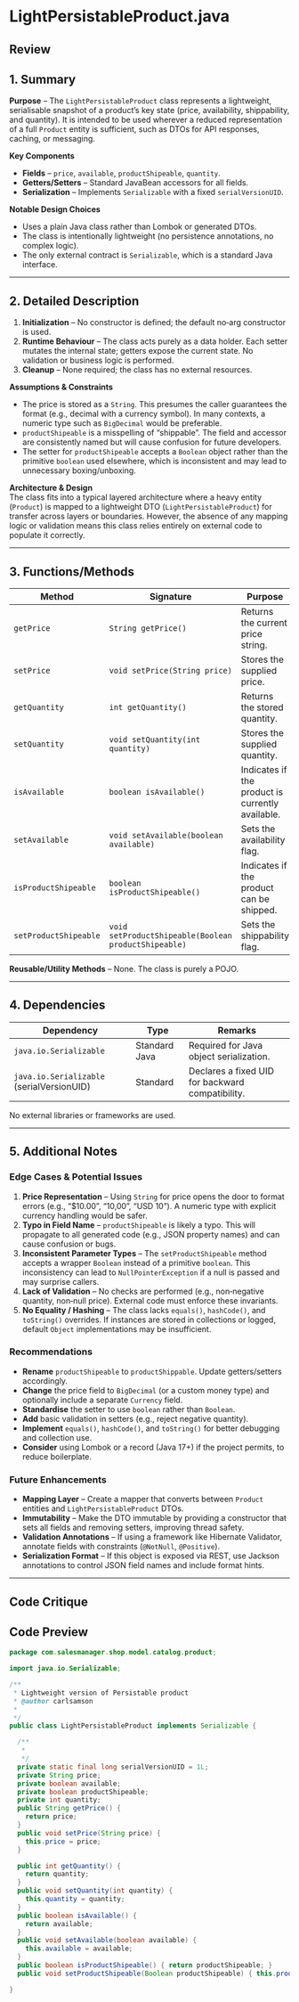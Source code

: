 # LightPersistableProduct.java

## Review

## 1. Summary  
**Purpose** – The `LightPersistableProduct` class represents a lightweight, serialisable snapshot of a product’s key state (price, availability, shippability, and quantity). It is intended to be used wherever a reduced representation of a full `Product` entity is sufficient, such as DTOs for API responses, caching, or messaging.

**Key Components**  
- **Fields** – `price`, `available`, `productShipeable`, `quantity`.  
- **Getters/Setters** – Standard JavaBean accessors for all fields.  
- **Serialization** – Implements `Serializable` with a fixed `serialVersionUID`.

**Notable Design Choices**  
- Uses a plain Java class rather than Lombok or generated DTOs.  
- The class is intentionally lightweight (no persistence annotations, no complex logic).  
- The only external contract is `Serializable`, which is a standard Java interface.

---

## 2. Detailed Description  
1. **Initialization** – No constructor is defined; the default no‑arg constructor is used.  
2. **Runtime Behaviour** – The class acts purely as a data holder. Each setter mutates the internal state; getters expose the current state. No validation or business logic is performed.  
3. **Cleanup** – None required; the class has no external resources.  

**Assumptions & Constraints**  
- The price is stored as a `String`. This presumes the caller guarantees the format (e.g., decimal with a currency symbol). In many contexts, a numeric type such as `BigDecimal` would be preferable.  
- `productShipeable` is a misspelling of “shippable”. The field and accessor are consistently named but will cause confusion for future developers.  
- The setter for `productShipeable` accepts a `Boolean` object rather than the primitive `boolean` used elsewhere, which is inconsistent and may lead to unnecessary boxing/unboxing.

**Architecture & Design**  
The class fits into a typical layered architecture where a heavy entity (`Product`) is mapped to a lightweight DTO (`LightPersistableProduct`) for transfer across layers or boundaries. However, the absence of any mapping logic or validation means this class relies entirely on external code to populate it correctly.

---

## 3. Functions/Methods  

| Method | Signature | Purpose | Inputs | Outputs | Side‑Effects |
|--------|-----------|---------|--------|---------|--------------|
| `getPrice` | `String getPrice()` | Returns the current price string. | None | `String` price | None |
| `setPrice` | `void setPrice(String price)` | Stores the supplied price. | `String price` | None | Mutates `price` field |
| `getQuantity` | `int getQuantity()` | Returns the stored quantity. | None | `int` quantity | None |
| `setQuantity` | `void setQuantity(int quantity)` | Stores the supplied quantity. | `int quantity` | None | Mutates `quantity` field |
| `isAvailable` | `boolean isAvailable()` | Indicates if the product is currently available. | None | `boolean` | None |
| `setAvailable` | `void setAvailable(boolean available)` | Sets the availability flag. | `boolean available` | None | Mutates `available` field |
| `isProductShipeable` | `boolean isProductShipeable()` | Indicates if the product can be shipped. | None | `boolean` | None |
| `setProductShipeable` | `void setProductShipeable(Boolean productShipeable)` | Sets the shippability flag. | `Boolean productShipeable` | None | Mutates `productShipeable` field |

**Reusable/Utility Methods** – None. The class is purely a POJO.

---

## 4. Dependencies  
| Dependency | Type | Remarks |
|------------|------|---------|
| `java.io.Serializable` | Standard Java | Required for Java object serialization. |
| `java.io.Serializable` (serialVersionUID) | Standard | Declares a fixed UID for backward compatibility. |

No external libraries or frameworks are used.

---

## 5. Additional Notes  

### Edge Cases & Potential Issues  
1. **Price Representation** – Using `String` for price opens the door to format errors (e.g., “$10.00”, “10,00”, “USD 10”). A numeric type with explicit currency handling would be safer.  
2. **Typo in Field Name** – `productShipeable` is likely a typo. This will propagate to all generated code (e.g., JSON property names) and can cause confusion or bugs.  
3. **Inconsistent Parameter Types** – The `setProductShipeable` method accepts a wrapper `Boolean` instead of a primitive `boolean`. This inconsistency can lead to `NullPointerException` if a null is passed and may surprise callers.  
4. **Lack of Validation** – No checks are performed (e.g., non‑negative quantity, non‑null price). External code must enforce these invariants.  
5. **No Equality / Hashing** – The class lacks `equals()`, `hashCode()`, and `toString()` overrides. If instances are stored in collections or logged, default `Object` implementations may be insufficient.

### Recommendations  
- **Rename** `productShipeable` to `productShippable`. Update getters/setters accordingly.  
- **Change** the price field to `BigDecimal` (or a custom money type) and optionally include a separate `Currency` field.  
- **Standardise** the setter to use `boolean` rather than `Boolean`.  
- **Add** basic validation in setters (e.g., reject negative quantity).  
- **Implement** `equals()`, `hashCode()`, and `toString()` for better debugging and collection use.  
- **Consider** using Lombok or a record (Java 17+) if the project permits, to reduce boilerplate.  

### Future Enhancements  
- **Mapping Layer** – Create a mapper that converts between `Product` entities and `LightPersistableProduct` DTOs.  
- **Immutability** – Make the DTO immutable by providing a constructor that sets all fields and removing setters, improving thread safety.  
- **Validation Annotations** – If using a framework like Hibernate Validator, annotate fields with constraints (`@NotNull`, `@Positive`).  
- **Serialization Format** – If this object is exposed via REST, use Jackson annotations to control JSON field names and include format hints.  

---

## Code Critique



## Code Preview

```java
package com.salesmanager.shop.model.catalog.product;

import java.io.Serializable;

/**
 * Lightweight version of Persistable product
 * @author carlsamson
 *
 */
public class LightPersistableProduct implements Serializable {

  /**
   *
   */
  private static final long serialVersionUID = 1L;
  private String price;
  private boolean available;
  private boolean productShipeable;
  private int quantity;
  public String getPrice() {
    return price;
  }
  public void setPrice(String price) {
    this.price = price;
  }

  public int getQuantity() {
    return quantity;
  }
  public void setQuantity(int quantity) {
    this.quantity = quantity;
  }
  public boolean isAvailable() {
    return available;
  }
  public void setAvailable(boolean available) {
    this.available = available;
  }
  public boolean isProductShipeable() { return productShipeable; }
  public void setProductShipeable(Boolean productShipeable) { this.productShipeable = productShipeable; }

}



```
